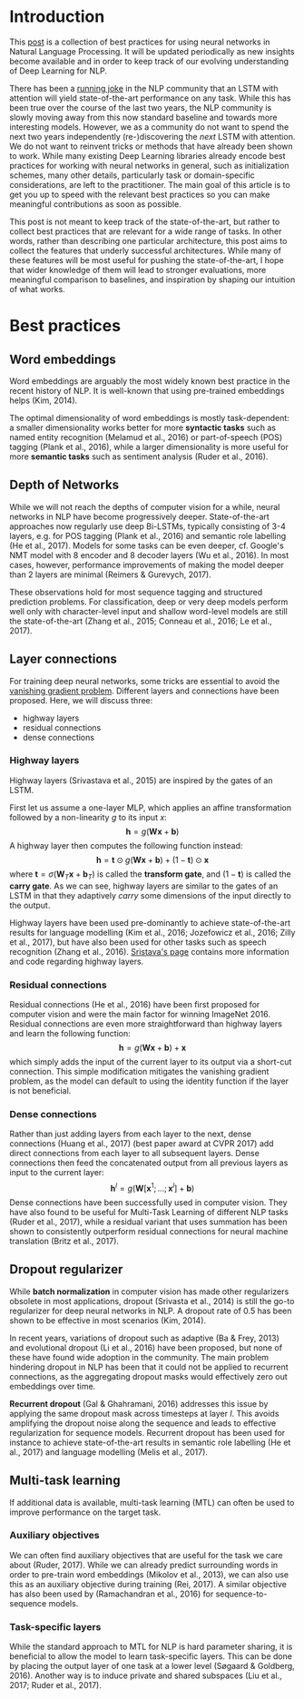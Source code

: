 # Introduction

This [post](http://ruder.io/deep-learning-nlp-best-practices/) is a collection of best practices for using neural networks in Natural Language Processing. It will be updated periodically as new insights become available and in order to keep track of our evolving understanding of Deep Learning for NLP.

There has been a [running joke](https://twitter.com/IAugenstein/status/710837374473920512) in the NLP community that an LSTM with attention will yield state-of-the-art performance on any task. While this has been true over the course of the last two years, the NLP community is slowly moving away from this now standard baseline and towards more interesting models. However, we as a community do not want to spend the next two years independently (re-)discovering the *next* LSTM with attention. We do not want to reinvent tricks or methods that have already been shown to work. While many existing Deep Learning libraries already encode best practices for working with neural networks in general, such as initialization schemes, many other details, particularly task or domain-specific considerations, are left to the practitioner. The main goal of this article is to get you up to speed with the relevant best practices so you can make meaningful contributions as soon as possible.

This post is not meant to keep track of the state-of-the-art, but rather to collect best practices that are relevant for a wide range of tasks. In other words, rather than describing one particular architecture, this post aims to collect the features that underly successful architectures. While many of these features will be most useful for pushing the state-of-the-art, I hope that wider knowledge of them will lead to stronger evaluations, more meaningful comparison to baselines, and inspiration by shaping our intuition of what works.

# Best practices

## Word embeddings

Word embeddings are arguably the most widely known best practice in the recent history of NLP. It is well-known that using pre-trained embeddings helps (Kim, 2014).

The optimal dimensionality of word embeddings is mostly task-dependent: a smaller dimensionality works better for more **syntactic tasks** such as named entity recognition (Melamud et al., 2016) or part-of-speech (POS) tagging (Plank et al., 2016), while a larger dimensionality is more useful for more **semantic tasks** such as sentiment analysis (Ruder et al., 2016).

## Depth of Networks

While we will not reach the depths of computer vision for a while, neural networks in NLP have become progressively deeper. State-of-the-art approaches now regularly use deep Bi-LSTMs, typically consisting of 3-4 layers, e.g. for POS tagging (Plank et al., 2016) and semantic role labelling (He et al., 2017). Models for some tasks can be even deeper, cf. Google's NMT model with 8 encoder and 8 decoder layers (Wu et al., 2016). In most cases, however, performance improvements of making the model deeper than 2 layers are minimal (Reimers & Gurevych, 2017).

These observations hold for most sequence tagging and structured prediction problems. For classification, deep or very deep models perform well only with character-level input and shallow word-level models are still the state-of-the-art (Zhang et al., 2015; Conneau et al., 2016; Le et al., 2017).

## Layer connections

For training deep neural networks, some tricks are essential to avoid the [vanishing gradient problem](https://en.wikipedia.org/wiki/Vanishing_gradient_problem). Different layers and connections have been proposed. Here, we will discuss three:

- highway layers
- residual connections
- dense connections

### Highway layers

Highway layers (Srivastava et al., 2015) are inspired by the gates of an LSTM. 

First let us assume a one-layer MLP, which applies an affine transformation followed by a non-linearity $g$ to its input $x$:
$$
\mathbf{h} = g(\mathbf{W}\mathbf{x} + \mathbf{b})
$$
A highway layer then computes the following function instead:
$$
\mathbf{h} = \mathbf{t} \odot g(\mathbf{W} \mathbf{x} + \mathbf{b}) + (1-\mathbf{t}) \odot \mathbf{x}
$$
where $\mathbf{t} = \sigma(\mathbf{W}_T \mathbf{x} + \mathbf{b}_T)$ is called the **transform gate**, and $(1-\mathbf{t})$ is called the **carry gate**. As we can see, highway layers are similar to the gates of an LSTM in that they adaptively *carry* some dimensions of the input directly to the output.

Highway layers have been used pre-dominantly to achieve state-of-the-art results for language modelling (Kim et al., 2016; Jozefowicz et al., 2016; Zilly et al., 2017), but have also been used for other tasks such as speech recognition (Zhang et al., 2016). [Sristava's page](http://people.idsia.ch/~rupesh/very_deep_learning/) contains more information and code regarding highway layers.

### Residual connections

Residual connections (He et al., 2016) have been first proposed for computer vision and were the main factor for winning ImageNet 2016. Residual connections are even more straightforward than highway layers and learn the following function:
$$
\mathbf{h} = g(\mathbf{W}\mathbf{x} + \mathbf{b}) + \mathbf{x}
$$
which simply adds the input of the current layer to its output via a short-cut connection. This simple modification mitigates the vanishing gradient problem, as the model can default to using the identity function if the layer is not beneficial.

### Dense connections

Rather than just adding layers from each layer to the next, dense connections (Huang et al., 2017) (best paper award at CVPR 2017) add direct connections from each layer to all subsequent layers. Dense connections then feed the concatenated output from all previous layers as input to the current layer:
$$
\mathbf{h}^l = g(\mathbf{W}[\mathbf{x}^1; \ldots; \mathbf{x}^l] + \mathbf{b})
$$
Dense connections have been successfully used in computer vision. They have also found to be useful for Multi-Task Learning of different NLP tasks (Ruder et al., 2017), while a residual variant that uses summation has been shown to consistently outperform residual connections for neural machine translation (Britz et al., 2017).

## Dropout regularizer

While **batch normalization** in computer vision has made other regularizers obsolete in most applications, dropout (Srivasta et al., 2014) is still the go-to regularizer for deep neural networks in NLP. A dropout rate of 0.5 has been shown to be effective in most scenarios (Kim, 2014). 

In recent years, variations of dropout such as adaptive (Ba & Frey, 2013) and evolutional dropout (Li et al., 2016) have been proposed, but none of these have found wide adoption in the community. The main problem hindering dropout in NLP has been that it could not be applied to recurrent connections, as the aggregating dropout masks would effectively zero out embeddings over time.

**Recurrent dropout** (Gal & Ghahramani, 2016) addresses this issue by applying the same dropout mask across timesteps at layer $l$. This avoids amplifying the dropout noise along the sequence and leads to effective regularization for sequence models. Recurrent dropout has been used for instance to achieve state-of-the-art results in semantic role labelling (He et al., 2017) and language modelling (Melis et al., 2017).

## Multi-task learning

If additional data is available, multi-task learning (MTL) can often be used to improve performance on the target task.

### Auxiliary objectives

We can often find auxiliary objectives that are useful for the task we care about (Ruder, 2017). While we can already predict surrounding words in order to pre-train word embeddings (Mikolov et al., 2013), we can also use this as an auxiliary objective during training (Rei, 2017). A similar objective has also been used by (Ramachandran et al., 2016) for sequence-to-sequence models.

### Task-specific layers

While the standard approach to MTL for NLP is hard parameter sharing, it is beneficial to allow the model to learn task-specific layers. This can be done by placing the output layer of one task at a lower level (Søgaard & Goldberg, 2016). Another way is to induce private and shared subspaces (Liu et al., 2017; Ruder et al., 2017).


